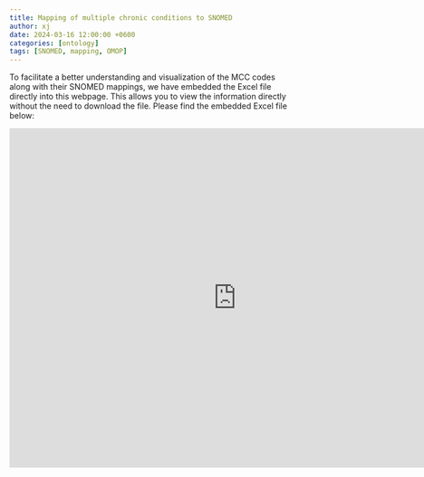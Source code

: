 ```yaml
---
title: Mapping of multiple chronic conditions to SNOMED
author: xj
date: 2024-03-16 12:00:00 +0600
categories: [ontology]
tags: [SNOMED, mapping, OMOP]
---
```



To facilitate a better understanding and visualization of the MCC codes along with their SNOMED mappings, we have embedded the Excel file directly into this webpage. This allows you to view the information directly without the need to download the file. Please find the embedded Excel file below:


<iframe width="800" height="600" frameborder="0" scrolling="no" src="https://uthtmc-my.sharepoint.com/personal/xiaoqian_jiang_uth_tmc_edu/_layouts/15/Doc.aspx?sourcedoc={9d3c2e4f-b562-4381-99bb-31bfc898d552}&action=embedview&wdHideGridlines=True&wdHideHeaders=True&wdDownloadButton=True&wdInConfigurator=True&wdInConfigurator=True"></iframe>